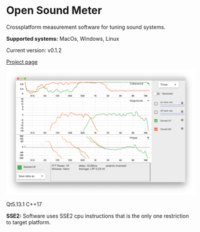 # Open Sound Meter
Crossplatform measurement software for tuning sound systems.

**Supported systems:** MacOs, Windows, Linux

Current version: v0.1.2

[Project page](https://opensoundmeter.com/)

![](/docs/images/screens/v0.1.1.screen.png)

Qt5.13.1 C++17

**SSE2:** Software uses SSE2 cpu instructions that is the only one restriction to target platform.

